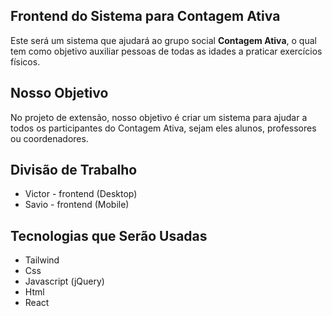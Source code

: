 ## Frontend do Sistema para Contagem Ativa

Este será um sistema que ajudará ao grupo social **Contagem Ativa**, o qual tem como objetivo auxiliar pessoas de todas as idades a praticar exercícios físicos.

## Nosso Objetivo

No projeto de extensão, nosso objetivo é criar um sistema para ajudar a todos os participantes do Contagem Ativa, sejam eles alunos, professores ou coordenadores.

## Divisão de Trabalho

- Victor - frontend (Desktop)
- Savio - frontend (Mobile)

## Tecnologias que Serão Usadas

- Tailwind
- Css
- Javascript (jQuery)
- Html
- React

